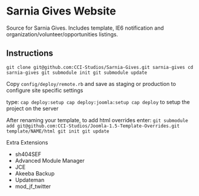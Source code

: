 # Sarnia Gives Website

Source for Sarnia Gives. Includes template, IE6 notification and organization/volunteer/opportunities listings.

## Instructions

`git clone git@github.com:CCI-Studios/Sarnia-Gives.git sarnia-gives
cd sarnia-gives
git submodule init
git submodule update`

Copy `config/deploy/remote.rb` and save as staging or production to configure site specific settings

type:
`cap deploy:setup
cap deploy:joomla:setup
cap deploy`
to setup the project on the server

After renaming your template, to add html overrides enter:
`git submodule add git@github.com:CCI-Studios/Joomla-1.5-Template-Overrides.git template/NAME/html
git init
git update`

Extra Extensions
 - sh404SEF
 - Advanced Module Manager
 - JCE
 - Akeeba Backup
 - Updateman
 - mod_jf_twitter